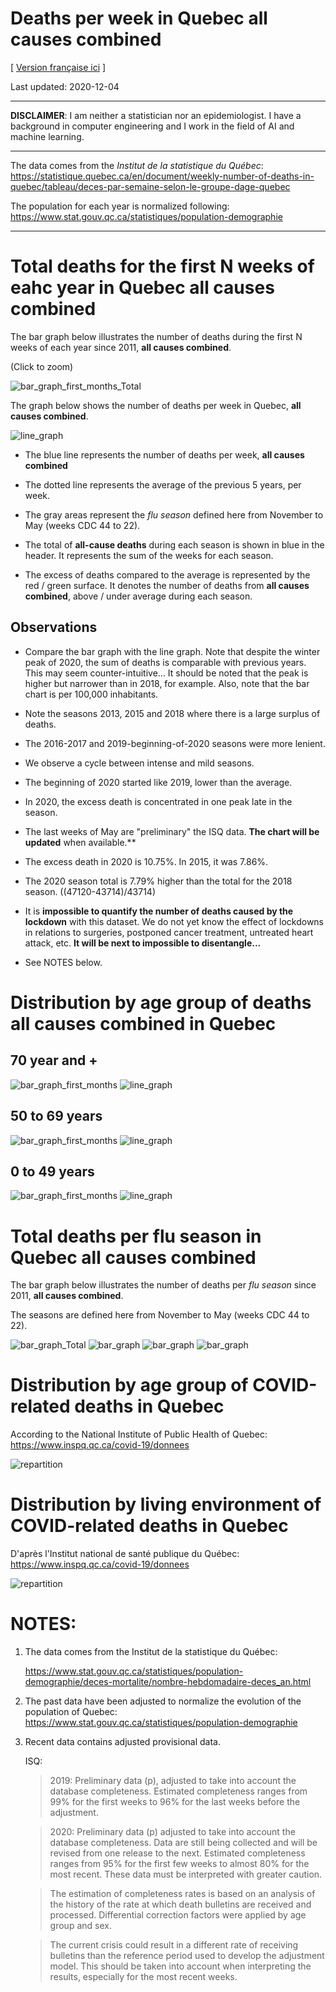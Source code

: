 # Deaths per week in Quebec **all causes combined**
[ [Version française ici](README.md) ]

Last updated: 2020-12-04

---

**DISCLAIMER**: I am neither a statistician nor an epidemiologist. I have a background in computer engineering and I work
in the field of AI and machine learning.

---

The data comes from the *Institut de la statistique du Québec*: 
  https://statistique.quebec.ca/en/document/weekly-number-of-deaths-in-quebec/tableau/deces-par-semaine-selon-le-groupe-dage-quebec

The population for each year is normalized following:
  https://www.stat.gouv.qc.ca/statistiques/population-demographie

---

# Total deaths for the first N weeks of eahc year in Quebec **all causes combined**

The bar graph below illustrates the number of deaths during the first N weeks of each year since 2011, **all causes
combined**.

(Click to zoom)

![bar_graph_first_months_Total](images/bar_graph_first_months_Total_(2011-2020).png)

The graph below shows the number of deaths per week in Quebec, **all causes combined**.

![line_graph](images/line_graph_Total_(2010-2020).png)

- The blue line represents the number of deaths per week, **all causes combined**

- The dotted line represents the average of the previous 5 years, per week.

- The gray areas represent the *flu season* defined here from November to May
   (weeks CDC 44 to 22).

- The total of **all-cause deaths** during each season is shown in blue in the
   header. It represents the sum of the weeks for each season.

- The excess of deaths compared to the average is represented by the red / green surface.
  It denotes the number of deaths from **all causes combined**, above / under average during each season.

## Observations
            
- Compare the bar graph with the line graph. Note that despite the winter peak of 2020, the sum of deaths is comparable
with  previous years. This may seem counter-intuitive... It should be noted that the peak is higher but narrower than in
2018, for example. Also, note that the bar chart is per 100,000 inhabitants.

- Note the seasons 2013, 2015 and 2018 where there is a large surplus of deaths.

- The 2016-2017 and 2019-beginning-of-2020 seasons were more lenient.

- We observe a cycle between intense and mild seasons.

- The beginning of 2020 started like 2019, lower than the average. 

- In 2020, the excess death is concentrated in one peak late in the season.

- The last weeks of May are "preliminary" the ISQ data. **The chart will be updated** 
  when available.**

- The excess death in 2020 is 10.75%.  In 2015, it was 7.86%.
   
- The 2020 season total is 7.79% higher than the total for the 2018 season. ((47120-43714)/43714)

- It is **impossible to quantify the number of deaths caused by the lockdown** with this dataset.
  We do not yet know the effect of lockdowns in relations to surgeries,
  postponed cancer treatment, untreated heart attack, etc. **It will be next to impossible to disentangle...**
   
- See NOTES below.


# Distribution by age group of deaths **all causes combined** in Quebec

## 70 year and +
![bar_graph_first_months](images/bar_graph_first_months_70_ans_et_plus_(2011-2020).png)
![line_graph](images/line_graph_70_ans_et_plus_(2010-2020).png)

## 50 to 69 years
![bar_graph_first_months](images/bar_graph_first_months_50-69_ans_(2011-2020).png)
![line_graph](images/line_graph_50-69_ans_(2016-2020).png)

## 0 to 49 years
![bar_graph_first_months](images/bar_graph_first_months_0-49_ans_(2011-2020).png)
![line_graph](images/line_graph_0-49_ans_(2010-2020).png)


# Total deaths per flu season in Quebec **all causes combined**

The bar graph below illustrates the number of deaths per *flu season* since 2011, **all causes combined**.

The seasons are defined here from November to May (weeks CDC 44 to 22).

![bar_graph_Total](images/bar_graph_Total_(2011-2020).png)
![bar_graph](images/bar_graph_70_ans_et_plus_(2011-2020).png)
![bar_graph](images/bar_graph_50-69_ans_(2011-2020).png)
![bar_graph](images/bar_graph_0-49_ans_(2011-2020).png)




# Distribution by age group of **COVID-related** deaths in Quebec

According to the National Institute of Public Health of Quebec: https://www.inspq.qc.ca/covid-19/donnees

![repartition](images/repartition_groupe_age.png)

# Distribution by living environment of **COVID-related** deaths in Quebec

D'après l'Institut national de santé publique du Québec: https://www.inspq.qc.ca/covid-19/donnees

![repartition](images/repartition.png)


# NOTES:
1) The data comes from the Institut de la statistique du Québec:
   
   https://www.stat.gouv.qc.ca/statistiques/population-demographie/deces-mortalite/nombre-hebdomadaire-deces_an.html

2) The past data have been adjusted to normalize the evolution of the population of Quebec:
    https://www.stat.gouv.qc.ca/statistiques/population-demographie

3) Recent data contains adjusted provisional data. 
   
    ISQ:

    > 2019: Preliminary data (p), adjusted to take into account the database
    > completeness. Estimated completeness ranges from 99% for the first weeks to
    > 96% for the last weeks before the adjustment.

    > 2020: Preliminary data (p) adjusted to take into account the database
    > completeness. Data are still being collected and will be revised from one
    > release to the next. Estimated completeness ranges from 95% for the first
    > few weeks to almost 80% for the most recent. These data must be interpreted
    > with greater caution.

    > The estimation of completeness rates is based on an analysis of the history
    > of the rate at which death bulletins are received and processed.
    > Differential correction factors were applied by age group and sex.

    > The current crisis could result in a different rate of receiving bulletins
    > than the reference period used to develop the adjustment model. This
    > should be taken into account when interpreting the results, especially for
    > the most recent weeks.




